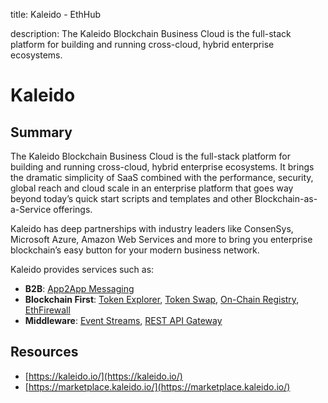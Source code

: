 title: Kaleido  - EthHub

description: The Kaleido Blockchain Business Cloud is the full-stack platform for building and running cross-cloud, hybrid enterprise ecosystems.

# Kaleido

## Summary
The Kaleido Blockchain Business Cloud is the full-stack platform for building and running cross-cloud, hybrid enterprise ecosystems.
It brings the dramatic simplicity of SaaS combined with the performance, security, global reach and cloud scale in an enterprise platform that goes way beyond today’s quick start scripts and templates and other Blockchain-as-a-Service offerings.

Kaleido has deep partnerships with industry leaders like ConsenSys, Microsoft Azure, Amazon Web Services and more to bring you enterprise blockchain’s easy button for your modern business network.

Kaleido provides services such as:
* **B2B**: [App2App Messaging](https://marketplace.kaleido.io/service/app2app-messaging)
* **Blockchain First**: [Token Explorer](https://marketplace.kaleido.io/service/token-explorer), [Token Swap](https://marketplace.kaleido.io/service/token-swap), [On-Chain Registry](https://marketplace.kaleido.io/service/identity-registry), [EthFirewall](https://marketplace.kaleido.io/service/ethfirewall)
* **Middleware**: [Event Streams](https://marketplace.kaleido.io/service/event-streams-and-data-sync), [REST API Gateway](https://marketplace.kaleido.io/service/rest-api-gateway)

## Resources

* [https://kaleido.io/](https://kaleido.io/)
* [https://marketplace.kaleido.io/](https://marketplace.kaleido.io/)
